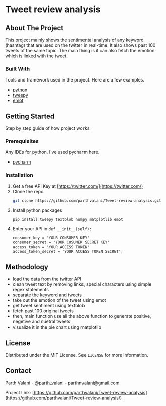 

# Tweet review analysis #



<!-- ABOUT THE PROJECT -->
## About The Project

This project mainly shows the sentimental analysis of any keyword (hashtag) that are used on the twitter in real-time. It also shows past 100 tweets of the same topic. The main thing is it can also fetch the emotion which is linked with the tweet.

### Built With

Tools and framework used in the project. Here are a few examples.
* [python](https://python.org)
* [tweepy](https://www.tweepy.org/)
* [emot](https://pypi.org/project/emot/)



<!-- GETTING STARTED -->
## Getting Started

Step by step guide of how project works

### Prerequisites

Any IDEs for python. I've used pycharm here.
* [pycharm](https://www.jetbrains.com/pycharm/download/#section=windows)


### Installation

1. Get a free API Key at [https://twitter.com/](https://twitter.com/)
2. Clone the repo
   ```sh
   git clone https://github.com/parthvalani/Tweet-review-analysis.git
   ```
3. Install python packages
   ```sh
   pip install tweepy textblob numpy matplotlib emot
   ```
4. Enter your API in `def __init__(self):`
   ```JS
   consumer_key = 'YOUR CONSUMER KEY'
   consumer_secret = 'YOUR COSUMER SECRET KEY'
   access_token = 'YOUR ACCESS TOKEN'
   access_token_secret = 'YOUR ACCESS TOKEN SECRET';
   ```



<!-- USAGE EXAMPLES -->
## Methodology

* load the data from the twitter API
* clean tweet text by removing links, special characters using simple regex statements
* separate the keyword and tweets
* take out the emotion of the tweet using emot
* get tweet sentiment using textblob
* fetch past 100 original tweets
* then, main function use all the above function to generate positive, negetive and nuetral tweets 
* visualize it in the pie chart using matplotlib


<!-- LICENSE -->
## License

Distributed under the MIT License. See `LICENSE` for more information.



<!-- CONTACT -->
## Contact
Parth Valani - [@parth_valani](https://www.linkedin.com/in/parthvalani/) - parthnvalani@gmail.com

Project Link: [https://github.com/parthvalani/Tweet-review-analysis](https://github.com/parthvalani/Tweet-review-analysis/)
